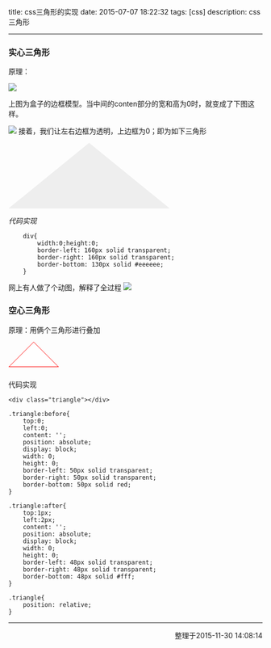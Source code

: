 title: css三角形的实现
date: 2015-07-07 18:22:32
tags: [css]
description: css三角形

---

### 实心三角形
原理：

![](/images/201511/1.jpg)
<!-- more -->

上图为盒子的边框模型。当中间的conten部分的宽和高为0时，就变成了下图这样。

![](/images/201511/2.jpg)
接着，我们让左右边框为透明，上边框为0；即为如下三角形
<div style="width:0;height:0;border-left: 160px solid 
            transparent;border-right: 160px solid transparent;
			border-bottom: 130px solid #eeeeee;">
			</div>

_代码实现_

		div{
			width:0;height:0;
			border-left: 160px solid transparent;
            border-right: 160px solid transparent;
			border-bottom: 130px solid #eeeeee;
		}
	



网上有人做了个动图，解释了全过程
![](/images/201511/2.gif)


### 空心三角形

原理：用俩个三角形进行叠加
<style>
	.triangle:before{
	        top:0;
	        left:0;
	        content: '';
	        position: absolute;
	        display: block;
	        width: 0;
	        height: 0;
	        border-left: 50px solid transparent;
	        border-right: 50px solid transparent;
	        border-bottom: 50px solid red;
	    }
	    .triangle:after{
	        top:1px;
	        left:2px;
	        content: '';
	        position: absolute;
	        display: block;
	        width: 0;
	        height: 0;
	        border-left: 48px solid transparent;
	        border-right: 48px solid transparent;
	        border-bottom: 48px solid #fff;
	    }
	    .triangle{
	        position: relative;
	        height: 60px;
	    }
</style>

<div class="triangle"></div>

	
代码实现

	<div class="triangle"></div>

	.triangle:before{
        top:0;
        left:0;
        content: '';
        position: absolute;
        display: block;
        width: 0;
        height: 0;
        border-left: 50px solid transparent;
        border-right: 50px solid transparent;
        border-bottom: 50px solid red;
    }

    .triangle:after{
        top:1px;
        left:2px;
        content: '';
        position: absolute;
        display: block;
        width: 0;
        height: 0;
        border-left: 48px solid transparent;
        border-right: 48px solid transparent;
        border-bottom: 48px solid #fff;
    }

    .triangle{
        position: relative;
    }
	

---
<p style="text-align:right">整理于2015-11-30 14:08:14</p>
